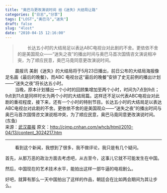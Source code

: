 ```yaml
---
title: "奥巴马更改演说时间 给《迷失》大结局让路"
categories: ["日志","分享"]
tags: ["LOST","奥巴马","迷失"]
draft: false
slug: "4lost"
date: "2010-04-15 12:16:00"
---
```


<blockquote><p>&nbsp;&nbsp;&nbsp;&nbsp;&nbsp;&nbsp;&nbsp;&nbsp;长达五小时的大结局足以表达ABC电视台对此剧的不舍。更依依不舍的是美国观众——“迷失之夜”的播出时间与奥巴马首次国情咨文演说相冲突，为了顺应民意，奥巴马竟同意更改演说时间。</p>
</blockquote>
<div id="_mcePaste">&nbsp;&nbsp;&nbsp;&nbsp;&nbsp;&nbsp;&nbsp;&nbsp;晨报讯 美剧《迷失》的大结局将于5月23日播出，前日公布的大结局海报像足名画《最后的晚餐》，而ABC 电视台这“最后的晚餐”安排了史无前例的播出计划——“迷失之夜”将长达五小时。</div>
<div id="_mcePaste">&nbsp;&nbsp;&nbsp;&nbsp;&nbsp;&nbsp;&nbsp;&nbsp;当晚，原本计划播出一个小时的回顾集增加至两个小时，时间为7点到9点；9点到11点是同样时长为两个小时的大结局篇。这样还不足以代表ABC电视台对此剧的重视程度，接下来，还有一个小时的特别节目。长达五小时的大结局足以表达ABC电视台对此剧的不舍。更依依不舍的是美国观众——“迷失之夜”的播出时间与奥巴马首次国情咨文演说相冲突，为了顺应民意，奥巴马竟同意更改演说时间。(东鱼)</div>

<div>来源：<a href="http://cjmp.cnhan.com/whcb/html/2010-04/13/content_3024217.htm" target="_blank">武汉晨报</a> 原文：<a href="http://cjmp.cnhan.com/whcb/html/2010-04/13/content_3024217.htm" target="_blank">http://cjmp.cnhan.com/whcb/html/2010-04/13/content_3024217.htm</a></div>
<hr />
<p>&nbsp;&nbsp;&nbsp;&nbsp;&nbsp;&nbsp;&nbsp;&nbsp;看到这个新闻，我想到了很多，我不做评论，我只是有几个疑问。</p>
<p>首先，从那万恶的政治方面去考虑吧，从古至今，这事儿它就不可能发生在中国。</p>
<p>然后，中国现在的艺术技术水平，能拍出这样一部牛逼的电视剧么。</p>
<p>好吧，就算有那么一天中国拍出了这样的作品，朝廷会在比如两会期间为其让步么。</p>
